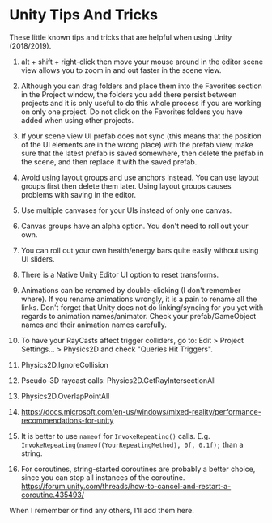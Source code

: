 # Unity Tips And Tricks

These little known tips and tricks that are helpful when using Unity (2018/2019).

1. alt + shift + right-click then move your mouse around in the editor scene view allows you to zoom in and out faster in the scene view.

2. Although you can drag folders and place them into the Favorites section in the Project window, the folders you add there persist between projects and it is only useful to do this whole process if you are working on only one project. Do not click on the Favorites folders you have added when using other projects.

3. If your scene view UI prefab does not sync (this means that the position of the UI elements are in the wrong place) with the prefab view, make sure that the latest prefab is saved somewhere, then delete the prefab in the scene, and then replace it with the saved prefab.

4. Avoid using layout groups and use anchors instead. You can use layout groups first then delete them later. Using layout groups causes problems with saving in the editor.

5. Use multiple canvases for your UIs instead of only one canvas.

6. Canvas groups have an alpha option. You don't need to roll out your own.

7. You can roll out your own health/energy bars quite easily without using UI sliders.

8. There is a Native Unity Editor UI option to reset transforms.

9. Animations can be renamed by double-clicking (I don't remember where). If you rename animations wrongly, it is a pain to rename all the links. Don't forget that Unity does not do linking/syncing for you yet with regards to animation names/animator. Check your prefab/GameObject names and their animation names carefully.

10. To have your RayCasts affect trigger colliders, go to: Edit > Project Settings... > Physics2D and check "Queries Hit Triggers".

11. Physics2D.IgnoreCollision

12. Pseudo-3D raycast calls: Physics2D.GetRayIntersectionAll

13. Physics2D.OverlapPointAll

14. https://docs.microsoft.com/en-us/windows/mixed-reality/performance-recommendations-for-unity

15. It is better to use `nameof` for `InvokeRepeating()` calls. E.g. `InvokeRepeating(nameof(YourRepeatingMethod), 0f, 0.1f);` than a string.

16. For coroutines, string-started coroutines are probably a better choice, since you can stop all instances of the coroutine.
https://forum.unity.com/threads/how-to-cancel-and-restart-a-coroutine.435493/

When I remember or find any others, I'll add them here.
